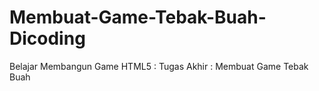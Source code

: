 # Membuat-Game-Tebak-Buah-Dicoding
Belajar Membangun Game HTML5 : Tugas Akhir : Membuat Game Tebak Buah 
